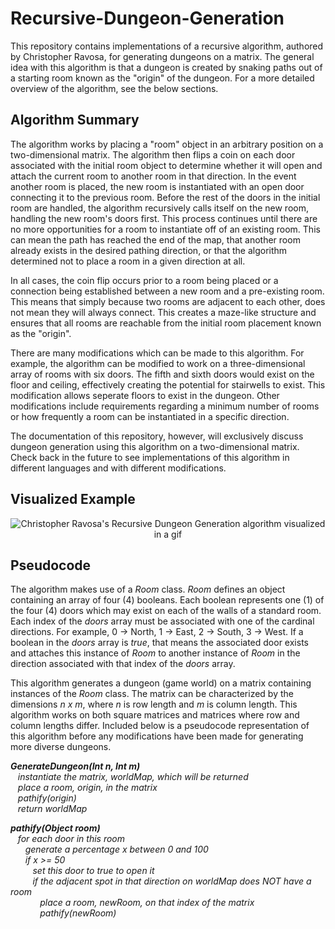 # Recursive-Dungeon-Generation
This repository contains implementations of a recursive algorithm, authored by Christopher Ravosa, for generating dungeons on a matrix. The general idea with this algorithm is that a dungeon is created by snaking paths out of a starting room known as the "origin" of the dungeon. For a more detailed overview of the algorithm, see the below sections.

## Algorithm Summary
The algorithm works by placing a "room" object in an arbitrary position on a two-dimensional matrix. The algorithm then flips a coin on each door associated with the initial room object to determine whether it will open and attach the current room to another room in that direction. In the event another room is placed, the new room is instantiated with an open door connecting it to the previous room. Before the rest of the doors in the initial room are handled, the algorithm recursively calls itself on the new room, handling the new room's doors first. This process continues until there are no more opportunities for a room to instantiate off of an existing room. This can mean the path has reached the end of the map, that another room already exists in the desired pathing direction, or that the algorithm determined not to place a room in a given direction at all. 

In all cases, the coin flip occurs prior to a room being placed or a connection being established between a new room and a pre-existing room. This means that simply because two rooms are adjacent to each other, does not mean they will always connect. This creates a maze-like structure and ensures that all rooms are reachable from the initial room placement known as the "origin".

There are many modifications which can be made to this algorithm. For example, the algorithm can be modified to work on a three-dimensional array of rooms with six doors. The fifth and sixth doors would exist on the floor and ceiling, effectively creating the potential for stairwells to exist. This modification allows seperate floors to exist in the dungeon. Other modifications include requirements regarding a minimum number of rooms or how frequently a room can be instantiated in a specific direction.

The documentation of this repository, however, will exclusively discuss dungeon generation using this algorithm on a two-dimensional matrix. Check back in the future to see implementations of this algorithm in different languages and with different modifications.

## Visualized Example

<p align="center">
  <img
       src="https://piskel-imgstore-b.appspot.com/img/26852594-a49e-11ec-bfc6-3d5395cde8f1.gif"
       alt="Christopher Ravosa's Recursive Dungeon Generation algorithm visualized in a gif"
  />
</p>

## Pseudocode
The algorithm makes use of a _Room_ class. _Room_ defines an object containing an array of four (4) booleans. Each boolean represents one (1) of the four (4) doors which may exist on each of the walls of a standard room. Each index of the _doors_ array must be associated with one of the cardinal directions. For example, 0 -> North, 1 -> East, 2 -> South, 3 -> West. If a boolean in the _doors_ array is _true_, that means the associated door exists and attaches this instance of _Room_ to another instance of _Room_ in the direction associated with that index of the _doors_ array.

This algorithm generates a dungeon (game world) on a matrix containing instances of the _Room_ class. The matrix can be characterized by the dimensions _n x m_, where _n_ is row length and _m_ is column length. This algorithm works on both square matrices and matrices where row and column lengths differ. Included below is a pseudocode representation of this algorithm before any modifications have been made for generating more diverse dungeons.

**_GenerateDungeon(Int n, Int m)_** <br />
&nbsp;&nbsp;&nbsp;_instantiate the matrix, worldMap, which will be returned_ <br />
&nbsp;&nbsp;&nbsp;_place a room, origin, in the matrix_ <br />
&nbsp;&nbsp;&nbsp;_pathify(origin)_ <br />
&nbsp;&nbsp;&nbsp;_return worldMap_ <br />

**_pathify(Object room)_** <br />
&nbsp;&nbsp;&nbsp;_for each door in this room_ <br />
&nbsp;&nbsp;&nbsp;&nbsp;&nbsp;&nbsp;_generate a percentage x between 0 and 100_ <br />
&nbsp;&nbsp;&nbsp;&nbsp;&nbsp;&nbsp;_if x >= 50_ <br />
&nbsp;&nbsp;&nbsp;&nbsp;&nbsp;&nbsp;&nbsp;&nbsp;&nbsp;_set this door to true to open it_ <br />
&nbsp;&nbsp;&nbsp;&nbsp;&nbsp;&nbsp;&nbsp;&nbsp;&nbsp;_if the adjacent spot in that direction on worldMap does NOT have a room_ <br />
&nbsp;&nbsp;&nbsp;&nbsp;&nbsp;&nbsp;&nbsp;&nbsp;&nbsp;&nbsp;&nbsp;&nbsp;_place a room, newRoom, on that index of the matrix_ <br />
&nbsp;&nbsp;&nbsp;&nbsp;&nbsp;&nbsp;&nbsp;&nbsp;&nbsp;&nbsp;&nbsp;&nbsp;_pathify(newRoom)_ <br />
